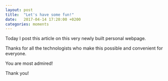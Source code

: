 ```yaml
---
layout: post
title:  "Let's have some fun!"
date:   2017-04-14 17:20:00 +0200
categories: moments
---
```

Today I post this article on this very newly built personal webpage.

Thanks for all the technologists who make this possible and convenient for everyone.

You are most admired!

Thank you!

